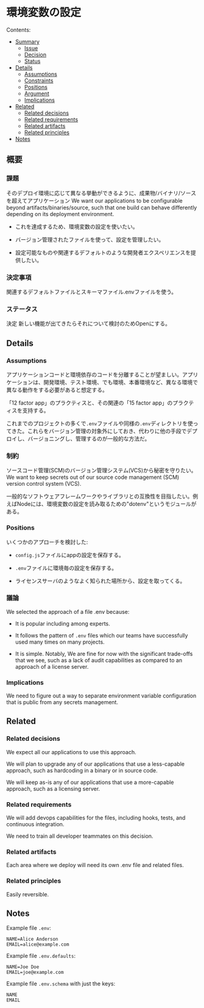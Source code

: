 # 環境変数の設定

Contents:

* [Summary](#summary)
  * [Issue](#issue)
  * [Decision](#decision)
  * [Status](#status)
* [Details](#details)
  * [Assumptions](#assumptions)
  * [Constraints](#constraints)
  * [Positions](#positions)
  * [Argument](#argument)
  * [Implications ](#implications)
* [Related](#related)
  * [Related decisions](#related-decisions)
  * [Related requirements](#related-requirements)
  * [Related artifacts](#related-artifacts)
  * [Related principles](#related-principles)
* [Notes](#notes)


## 概要


### 課題

そのデプロイ環境に応じて異なる挙動ができるように、成果物/バイナリ/ソースを超えてアプリケーション
We want our applications to be configurable beyond artifacts/binaries/source, such that one build can behave differently depending on its deployment environment.

  * これを達成するため、環境変数の設定を使いたい。

  * バージョン管理されたファイルを使って、設定を管理したい。

  * 設定可能なものや関連するデフォルトのような開発者エクスペリエンスを提供したい。

### 決定事項

関連するデフォルトファイルとスキーマファイル.envファイルを使う。

### ステータス

決定
新しい機能が出てきたらそれについて検討のためOpenにする。

## Details


### Assumptions

アプリケーションコードと環境依存のコードを分離することが望ましい。アプリケーションは、開発環境、テスト環境、でも環境、本番環境など、異なる環境で異なる動作をする必要があると想定する。

「12 factor app」のプラクティスと、その関連の「15 factor app」のプラクティスを支持する。

これまでのプロジェクトの多くで`.env`ファイルや同様の`.env`ディレクトリを使ってきた。これらをバージョン管理の対象外にしておき、代わりに他の手段でデプロイし、バージョニングし、管理するのが一般的な方法だ。

### 制約

ソースコード管理(SCM)のバージョン管理システム(VCS)から秘密を守りたい。
We want to keep secrets out of our source code management (SCM) version control system (VCS).

一般的なソフトウェアフレームワークやライブラリとの互換性を目指したい。例えばNodeには、環境変数の設定を読み取るための"dotenv"というモジュールがある。

### Positions

いくつかのアプローチを検討した:

  * `config.js`ファイルにappの設定を保存する。

  * `.env`ファイルに環境毎の設定を保存する。

  * ライセンスサーバのようなよく知られた場所から、設定を取ってくる。

### 議論

We selected the approach of a file .env because:

  * It is popular including among experts.

  * It follows the pattern of `.env` files which our teams have successfully used many times on many projects.

  * It is simple. Notably,  We are fine for now with the significant trade-offs that we see, such as a lack of audit capabilities as compared to an approach of a license server.


### Implications 

We need to figure out a way to separate environment variable configuration that is public from any secrets management.


## Related


### Related decisions

We expect all our applications to use this approach.

We will plan to upgrade any of our applications that use a less-capable approach, such as hardcoding in a binary or in source code.

We will keep as-is any of our applications that use a more-capable approach, such as a licensing server.


### Related requirements

We will add devops capabilities for the files, including hooks, tests, and continuous integration.

We need to train all developer teammates on this decision.



### Related artifacts

Each area where we deploy will need its own .env file and related files.


### Related principles

Easily reversible.


## Notes


Example file `.env`:

```env
NAME=Alice Anderson
EMAIL=alice@example.com
```

Example file `.env.defaults`:

```env
NAME=Joe Doe
EMAIL=joe@example.com
```

Example file `.env.schema` with just the keys:

```env
NAME
EMAIL
```
